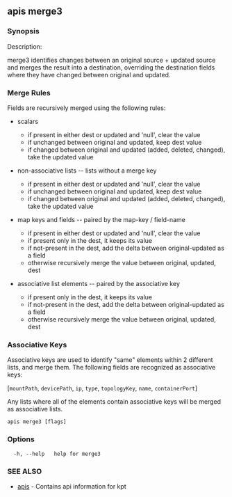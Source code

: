 ## apis merge3



### Synopsis


Description:

  merge3 identifies changes between an original source + updated source and merges the result
  into a destination, overriding the destination fields where they have changed between
  original and updated.

  ### Merge Rules

  Fields are recursively merged using the following rules:

  - scalars
    - if present in either dest or updated and 'null', clear the value
    - if unchanged between original and updated, keep dest value
    - if changed between original and updated (added, deleted, changed), take the updated value

  - non-associative lists -- lists without a merge key
    - if present in either dest or updated and 'null', clear the value
    - if unchanged between original and updated, keep dest value
    - if changed between original and updated (added, deleted, changed), take the updated value

  - map keys and fields -- paired by the map-key / field-name
    - if present in either dest or updated and 'null', clear the value
    - if present only in the dest, it keeps its value
    - if not-present in the dest, add the delta between original-updated as a field
    - otherwise recursively merge the value between original, updated, dest

  - associative list elements -- paired by the associative key
    - if present only in the dest, it keeps its value
    - if not-present in the dest, add the delta between original-updated as a field
    - otherwise recursively merge the value between original, updated, dest

  ### Associative Keys

  Associative keys are used to identify "same" elements within 2 different lists, and merge them.
  The following fields are recognized as associative keys:

[`mountPath`, `devicePath`, `ip`, `type`, `topologyKey`, `name`, `containerPort`]

  Any lists where all of the elements contain associative keys will be merged as associative lists.


```
apis merge3 [flags]
```

### Options

```
  -h, --help   help for merge3
```

### SEE ALSO

* [apis](apis.md)	 - Contains api information for kpt

